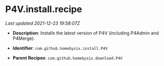 # P4V.install.recipe

_Last updated 2021-12-23 19:58:07Z_

- **Description**: Installs the latest version of P4V (including P4Admin and P4Merge).

- **Identifier**: `com.github.homebysix.install.P4V`

- **Parent Recipes**: `com.github.homebysix.download.P4V`